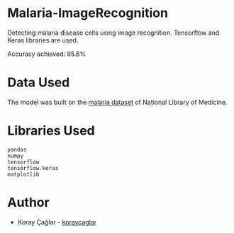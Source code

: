 # Malaria-ImageRecognition
Detecting malaria disease cells using image recognition. Tensorflow and Keras libraries are used.

Accuracy achieved: 95.6%

# Data Used
The model was built on the [malaria dataset](https://lhncbc.nlm.nih.gov/LHC-publications/pubs/MalariaDatasets.html) of National Library of Medicine.

# Libraries Used
```
pandas
numpy
tensorflow
tensorflow.keras
matplotlib
```

# Author
- Koray Çağlar - [koraycaglar](https://github.com/koraycaglar)
